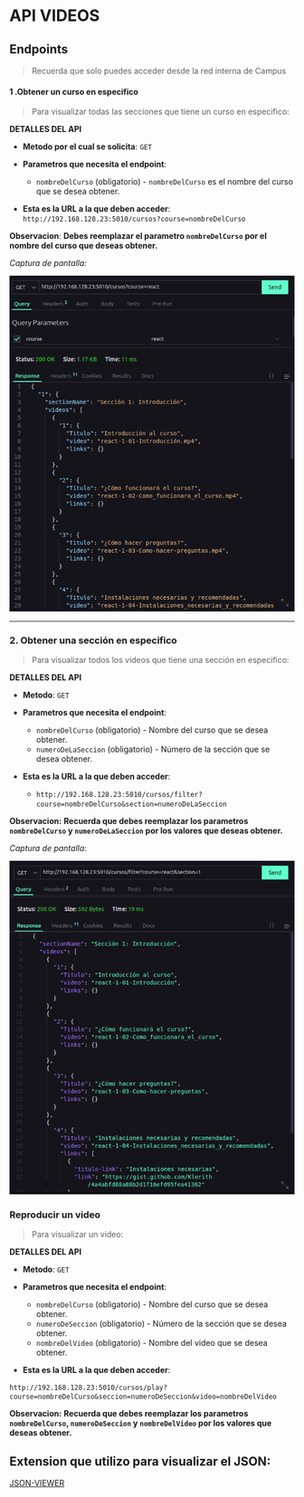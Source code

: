 # API VIDEOS



## Endpoints

> Recuerda que solo puedes acceder desde la red interna de Campus

#### 1 .Obtener un curso en especifico

> Para visualizar todas las secciones que tiene un curso en especifico:

**DETALLES DEL API**

- **Metodo por el cual se solicita**:  `GET`
- **Parametros que necesita el endpoint**: 
  -  `nombreDelCurso` (obligatorio) - `nombreDelCurso` es el nombre del curso que se desea obtener.

- **Esta es la URL a la que deben acceder**: `http://192.168.128.23:5010/cursos?course=nombreDelCurso`

**Observacion**:  **Debes reemplazar el parametro `nombreDelCurso` por el nombre del curso que deseas obtener.**

*Captura de pantalla:*

![GET-curso](./assets//img/GET-allSections.png)



------

### 2. Obtener una sección en especifico

> Para visualizar todos los videos que tiene una sección en especifico:

**DETALLES DEL API**

- **Metodo**:  `GET`
- **Parametros que necesita el endpoint**:
  -  `nombreDelCurso` (obligatorio) - Nombre del curso que se desea obtener.
  -  `numeroDeLaSeccion` (obligatorio) - Número de la sección que se desea obtener.

- **Esta es la URL a la que deben acceder**: 
    - `http://192.168.128.23:5010/cursos/filter?course=nombreDelCurso&section=numeroDeLaSeccion`
    

**Observacion:** **Recuerda que debes reemplazar los parametros `nombreDelCurso` y `numeroDeLaSeccion` por los valores que deseas obtener.**

*Captura de pantalla:*

![GET-section](./assets//img/GET-seccion.png)


### Reproducir un video 

> Para visualizar un video:

**DETALLES DEL API**

- **Metodo**:  `GET`
- **Parametros que necesita el endpoint**:
  -  `nombreDelCurso` (obligatorio) - Nombre del curso que se desea obtener.
  - `numeroDeSeccion` (obligatorio) - Número de la sección que se desea obtener.
  - `nombreDelVideo` (obligatorio) - Nombre del video que se desea obtener.

- **Esta es la URL a la que deben acceder**: 
```http
http://192.168.128.23:5010/cursos/play?course=nombreDelCurso&seccion=numeroDeSeccion&video=nombreDelVideo
```
    

**Observacion:** **Recuerda que debes reemplazar los parametros `nombreDelCurso`, `numeroDeSeccion` y `nombreDelVideo` por los valores que deseas obtener.**




## Extension que utilizo para visualizar el JSON:
[JSON-VIEWER](https://chrome.google.com/webstore/detail/json-formatter/bcjindcccaagfpapjjmafapmmgkkhgoa?utm_source=ext_sidebar&hl=en-US)